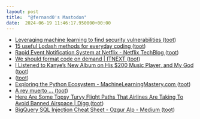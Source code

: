 ```yaml
---
layout: post
title:  "@fernand0's Mastodon"
date:  2024-06-19 11:46:17.950000+00:00
---
```

*  [Leveraging machine learning to find security vulnerabilities ](https://github.blog/2022-02-17-leveraging-machine-learning-find-security-vulnerabilities/?ref=refin) ([toot](https://mastodon.social/@fernand0/112643118068626736))
*  [15 useful Lodash methods for everyday coding ](https://dev.to/diogocapela/15-useful-lodash-methods-for-everyday-coding-20o) ([toot](https://mastodon.social/@fernand0/112642771463871066))
*  [Rapid Event Notification System at Netflix - Netflix TechBlog ](https://netflixtechblog.com/rapid-event-notification-system-at-netflix-6deb1d2b57d) ([toot](https://mastodon.social/@fernand0/112642662105812789))
*  [We should format code on demand \| ITNEXT ](https://itnext.io/we-should-format-code-on-demand-8c15c5de449) ([toot](https://mastodon.social/@fernand0/112642297364713469))
*  [I Listened to Kanye’s New Album on His $200 Music Player, and My God ](https://slate.com/culture/2022/03/kanye-west-donda-2-album-review-stem-player.htm) ([toot](https://mastodon.social/@fernand0/112640683869202754))
*  [ ](https://mastodon.social/users/fernand0/statuses/112639049692412700/activity) ([toot](https://mastodon.social/users/fernand0/statuses/112639049692412700/activity))
*  [Exploring the Python Ecosystem - MachineLearningMastery.com ](https://machinelearningmastery.com/exploring-the-python-ecosystem) ([toot](https://mastodon.social/@fernand0/112638852029544313))
*  [A rey muerto … ](https://avecesunafoto.wordpress.com/2024/06/18/a-rey-muerto-2) ([toot](https://mastodon.social/@fernand0/112638740988438934))
*  [Here Are Some Topsy Turvy Flight Paths That Airlines Are Taking To Avoid Banned Airspace \| Digg ](https://digg.com/ukraine/link/here-s-the-topsy-turvy-flight-paths-that-airlines-have-had-to-take-to-avoid-banned-airspace-OQCUtA8Xf) ([toot](https://mastodon.social/@fernand0/112638622237118020))
*  [BigQuery SQL Injection Cheat Sheet - Ozgur Alp - Medium ](https://ozguralp.medium.com/bigquery-sql-injection-cheat-sheet-65ad70e11ea) ([toot](https://mastodon.social/@fernand0/112638303414971122))
